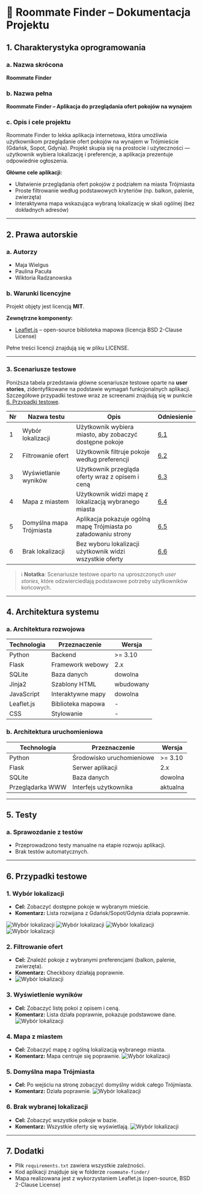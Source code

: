 
# 🏡 Roommate Finder – Dokumentacja Projektu

## 1. Charakterystyka oprogramowania

### a. Nazwa skrócona
**Roommate Finder**

### b. Nazwa pełna
**Roommate Finder – Aplikacja do przeglądania ofert pokojów na wynajem**

### c. Opis i cele projektu
Roommate Finder to lekka aplikacja internetowa, która umożliwia użytkownikom przeglądanie ofert pokojów na wynajem w Trójmieście (Gdańsk, Sopot, Gdynia). Projekt skupia się na prostocie i użyteczności — użytkownik wybiera lokalizację i preferencje, a aplikacja prezentuje odpowiednie ogłoszenia.

**Główne cele aplikacji:**
- Ułatwienie przeglądania ofert pokojów z podziałem na miasta Trójmiasta
- Proste filtrowanie według podstawowych kryteriów (np. balkon, palenie, zwierzęta)
- Interaktywna mapa wskazująca wybraną lokalizację w skali ogólnej (bez dokładnych adresów)

---

## 2. Prawa autorskie

### a. Autorzy
- Maja Wielgus  
- Paulina Pacuła  
- Wiktoria Radzanowska

### b. Warunki licencyjne
Projekt objęty jest licencją **MIT**.

**Zewnętrzne komponenty:**
- [Leaflet.js](https://leafletjs.com) – open-source biblioteka mapowa (licencja BSD 2-Clause License)

Pełne treści licencji znajdują się w pliku LICENSE.

---

### 3. Scenariusze testowe

Poniższa tabela przedstawia główne scenariusze testowe oparte na **user stories**, zidentyfikowane na podstawie wymagań funkcjonalnych aplikacji. Szczegółowe przypadki testowe wraz ze screenami znajdują się w punkcie [6. Przypadki testowe](#6-przypadki-testowe).

| Nr | Nazwa testu              | Opis                                                             | Odniesienie                      |
|----|---------------------------|------------------------------------------------------------------|----------------------------------|
| 1  | Wybór lokalizacji         | Użytkownik wybiera miasto, aby zobaczyć dostępne pokoje         | [6.1](#1-wybór-lokalizacji)      |
| 2  | Filtrowanie ofert         | Użytkownik filtruje pokoje według preferencji                   | [6.2](#2-filtrowanie-ofert)      |
| 3  | Wyświetlanie wyników      | Użytkownik przegląda oferty wraz z opisem i ceną                | [6.3](#3-wyświetlenie-wyników)   |
| 4  | Mapa z miastem            | Użytkownik widzi mapę z lokalizacją wybranego miasta            | [6.4](#4-mapa-z-miastem)         |
| 5  | Domyślna mapa Trójmiasta  | Aplikacja pokazuje ogólną mapę Trójmiasta po załadowaniu strony | [6.5](#5-domyślna-mapa-trójmiasta) |
| 6  | Brak lokalizacji          | Bez wyboru lokalizacji użytkownik widzi wszystkie oferty        | [6.6](#6-brak-wybranej-lokalizacji) |

> ℹ️ **Notatka**: Scenariusze testowe oparto na uproszczonych _user stories_, które odzwierciedlają podstawowe potrzeby użytkowników końcowych.

---

## 4. Architektura systemu

### a. Architektura rozwojowa

| Technologia | Przeznaczenie            | Wersja     |
|-------------|--------------------------|------------|
| Python      | Backend                  | >= 3.10    |
| Flask       | Framework webowy         | 2.x        |
| SQLite      | Baza danych              | dowolna    |
| Jinja2      | Szablony HTML            | wbudowany  |
| JavaScript  | Interaktywne mapy        | dowolna    |
| Leaflet.js  | Biblioteka mapowa        | -          |
| CSS         | Stylowanie               | -          |

### b. Architektura uruchomieniowa

| Technologia           | Przeznaczenie             | Wersja     |
|-----------------------|---------------------------|------------|
| Python                | Środowisko uruchomieniowe | >= 3.10    |
| Flask                 | Serwer aplikacji          | 2.x        |
| SQLite                | Baza danych               | dowolna    |
| Przeglądarka WWW      | Interfejs użytkownika     | aktualna   |

---

## 5. Testy

### a. Sprawozdanie z testów
- Przeprowadzono testy manualne na etapie rozwoju aplikacji.
- Brak testów automatycznych.

---

## 6. Przypadki testowe

### 1. Wybór lokalizacji
- **Cel:** Zobaczyć dostępne pokoje w wybranym mieście.
- **Komentarz:** Lista rozwijana z Gdańsk/Sopot/Gdynia działa poprawnie.

![Wybór lokalizacji](screenshots/wybor_lokalizacji_1.png)
![Wybór lokalizacji](screenshots/wybor_lokalizacji_2.png)
![Wybór lokalizacji](screenshots/wybor_lokalizacji_3.png)
![Wybór lokalizacji](screenshots/wybor_lokalizacji_4.png)

### 2. Filtrowanie ofert
- **Cel:** Znaleźć pokoje z wybranymi preferencjami (balkon, palenie, zwierzęta).
- **Komentarz:** Checkboxy działają poprawnie.
- ![Wybór lokalizacji](screenshots/filtrowanie_ofert.png)

### 3. Wyświetlenie wyników
- **Cel:** Zobaczyć listę pokoi z opisem i ceną.
- **Komentarz:** Lista działa poprawnie, pokazuje podstawowe dane.
![Wybór lokalizacji](screenshots/wyswietlanie_wynikow.png)
### 4. Mapa z miastem
- **Cel:** Zobaczyć mapę z ogólną lokalizacją wybranego miasta.
- **Komentarz:** Mapa centruje się poprawnie.
![Wybór lokalizacji](screenshots/mapa_z_obszarem_miasta.png)
### 5. Domyślna mapa Trójmiasta
- **Cel:** Po wejściu na stronę zobaczyć domyślny widok całego Trójmiasta.
- **Komentarz:** Działa poprawnie.
![Wybór lokalizacji](screenshots/domyslna_mapa.png)
### 6. Brak wybranej lokalizacji
- **Cel:** Zobaczyć wszystkie pokoje w bazie.
- **Komentarz:** Wszystkie oferty się wyświetlają.
![Wybór lokalizacji](screenshots/lista_wszystkich_ofert.png)
---

## 7. Dodatki

- Plik `requirements.txt` zawiera wszystkie zależności.
- Kod aplikacji znajduje się w folderze `roommate-finder/`
- Mapa realizowana jest z wykorzystaniem Leaflet.js (open-source, BSD 2-Clause License)
